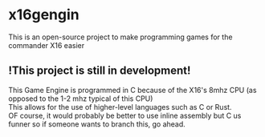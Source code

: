 # x16gengin
This is an open-source project to make programming games for the commander X16 easier <br>
## !This project is still in development!<br>
This Game Engine is programmed in C because of the X16's 8mhz CPU (as opposed to the 1-2 mhz typical of this CPU)<br>
This allows for the use of higher-level languages such as C or Rust.<br>
OF course, it would probably be better to use inline assembly but C us funner so if someone wants to branch this, go ahead.
